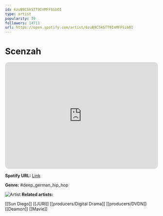```yaml
---
id: 6zuB9C5kSTT9InMFFSibOI
type: artist
popularity: 39
followers: 14711
url: https://open.spotify.com/artist/6zuB9C5kSTT9InMFFSibOI
---
```

# Scenzah

<iframe style="border-radius:12px" src="https://open.spotify.com/embed/artist/6zuB9C5kSTT9InMFFSibOI" width="100%" height="352" frameBorder="0" allowfullscreen="" allow="autoplay; clipboard-write; encrypted-media; fullscreen; picture-in-picture" loading="lazy"></iframe>

**Spotify URL:** [Link](https://open.spotify.com/artist/6zuB9C5kSTT9InMFFSibOI)

**Genre:**  #deep_german_hip_hop

![Artist](https://i.scdn.co/image/ab67616d0000b2734b1c329073cc56e1108fa69f)
**Related artists:**

[[Sun Diego]]
[[JURI]]
[[producers/Digital Drama]]
[[producers/DVDN]]
[[Deamon]]
[[Mavie]]

